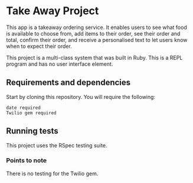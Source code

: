 # Take Away Project

This app is a takeaway ordering service. It enables users to see what food is available to choose from, add items to their order, see their order and total, confirm their order, and receive a personalised text to let users know when to expect their order. <br>

This project is a multi-class system that was built in Ruby. This is a REPL program and has no user interface element.

## Requirements and dependencies
Start by cloning this repository. You will require the following:
```
date required
Twilio gem required
```

## Running tests

This project uses the RSpec testing suite. 

### Points to note
There is no testing for the Twilio gem. 
